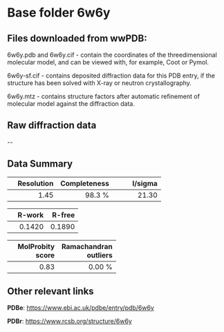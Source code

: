 # Base folder 6w6y

## Files downloaded from wwPDB:

6w6y.pdb and 6w6y.cif - contain the coordinates of the threedimensional molecular model, and can be viewed with, for example, Coot or Pymol.

6w6y-sf.cif - contains deposited diffraction data for this PDB entry, if the structure has been solved with X-ray or neutron crystallography.

6w6y.mtz - contains structure factors after automatic refinement of molecular model against the diffraction data.

## Raw diffraction data

--<br> 

## Data Summary
|   | Resolution | Completeness| I/sigma |
|---|-------------:|----------------:|--------------:|
|   |1.45|98.3  %|<img width=50/>21.30|

|   | **R-work**| **R-free**   
|---|-------------:|----------------:|           
||0.1420|0.1890|

|   |**MolProbity<br>score**| **Ramachandran<br>outliers** 
|---|-------------:|----------------:|
||0.83|0.00 %|

## Other relevant links 
**PDBe**:  https://www.ebi.ac.uk/pdbe/entry/pdb/6w6y
 
**PDBr**: https://www.rcsb.org/structure/6w6y 

